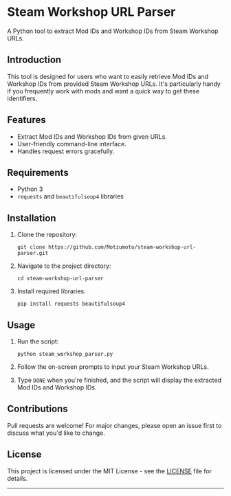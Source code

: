 # Steam Workshop URL Parser

A Python tool to extract Mod IDs and Workshop IDs from Steam Workshop URLs.

## Introduction

This tool is designed for users who want to easily retrieve Mod IDs and Workshop IDs from provided Steam Workshop URLs. It's particularly handy if you frequently work with mods and want a quick way to get these identifiers.

## Features

- Extract Mod IDs and Workshop IDs from given URLs.
- User-friendly command-line interface.
- Handles request errors gracefully.
  
## Requirements

- Python 3
- `requests` and `beautifulsoup4` libraries

## Installation

1. Clone the repository:
   ```
   git clone https://github.com/Motzumoto/steam-workshop-url-parser.git
   ```

2. Navigate to the project directory:
   ```
   cd steam-workshop-url-parser
   ```

3. Install required libraries:
   ```
   pip install requests beautifulsoup4
   ```

## Usage

1. Run the script:
   ```
   python steam_workshop_parser.py
   ```

2. Follow the on-screen prompts to input your Steam Workshop URLs.

3. Type `DONE` when you're finished, and the script will display the extracted Mod IDs and Workshop IDs.

## Contributions

Pull requests are welcome! For major changes, please open an issue first to discuss what you'd like to change.

## License

This project is licensed under the MIT License - see the [LICENSE](https://opensource.org/licenses/MIT
) file for details.

---
